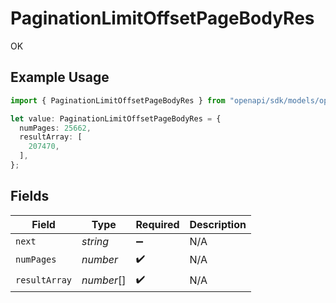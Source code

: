 # PaginationLimitOffsetPageBodyRes

OK

## Example Usage

```typescript
import { PaginationLimitOffsetPageBodyRes } from "openapi/sdk/models/operations";

let value: PaginationLimitOffsetPageBodyRes = {
  numPages: 25662,
  resultArray: [
    207470,
  ],
};
```

## Fields

| Field              | Type               | Required           | Description        |
| ------------------ | ------------------ | ------------------ | ------------------ |
| `next`             | *string*           | :heavy_minus_sign: | N/A                |
| `numPages`         | *number*           | :heavy_check_mark: | N/A                |
| `resultArray`      | *number*[]         | :heavy_check_mark: | N/A                |
